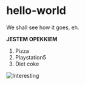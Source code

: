# hello-world
We shall see how it goes, eh.

**JESTEM OPEKKIEM**
1. Pizza
2. Playstation5
3. Diet coke

![Interesting](/https://i.redd.it/msxls1zen9b31.jpg)
